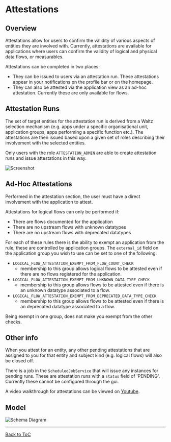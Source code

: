 # Attestations

## Overview

Attestations allow for users to confirm the validity of
various aspects of entities they are involved with.  Currently,
attestations are available for applications where users can
confirm the validity of logical and physical data flows, or measurables.

Attestations can be completed in two places: 
- They can be issued to users via an attestation run. These attestations appear in your notifications on the profile bar or on the homepage.
- They can also be attested via the application view as an ad-hoc attestation.
  Currently these are only available for flows.


## Attestation Runs
The set of target entities
for the attestation run is derived from a Waltz selection mechanism
(e.g. apps under a specific organisational unit, application groups, apps performing
a specific function etc.). The attestations are then issued based upon a given set of roles describing
their involvement with the selected entities. 

Only users with the role `ATTESTATION_ADMIN` are able
to create attestation runs and issue attestations in this way.

![Screenshot](images/attestation_screenshot.png)

## Ad-Hoc Attestations
Performed in the attestation section, the user must have a direct involvement with the application 
to attest.

Attestations for logical flows can only be performed if:
- There are flows documented for the application
- There are no upstream flows with unknown datatypes
- There are no upstream flows with deprecated datatypes

For each of these rules there is the ability to exempt an application from the rule; 
these are controlled by application groups. The `external_id` field on the application group you wish to use 
can be set to one of the following:
- `LOGICAL_FLOW_ATTESTATION_EXEMPT_FROM_FLOW_COUNT_CHECK`
  - membership to this group allows logical flows to be attested even if there are no flows registered for the application.
- `LOGICAL_FLOW_ATTESTATION_EXEMPT_FROM_UNKNOWN_DATA_TYPE_CHECK`
  - membership to this group allows flows to be attested even if there is an unknown datatype associated to a flow.
- `LOGICAL_FLOW_ATTESTATION_EXEMPT_FROM_DEPRECATED_DATA_TYPE_CHECK`
    - membership to this group allows flows to be attested even if there is an deprecated datatype associated to a flow.

Being exempt in one group, does not make you exempt from the other checks. 


## Other info
When you attest for an entity, any other pending attestations that are assigned to you for that entity
and subject kind (e.g. logical flows) will also be closed off. 

There is a job in the `ScheduledJobService` that will issue any instances for pending runs. These are attestation runs with
a `status` field of 'PENDING'. Currently these cannot be configured through the gui. 

A video walkthrough for attestations can be viewed on [Youtube](https://www.youtube.com/watch?v=dZVWKXxzZWQ).


## Model

![Schema Diagram](images/attestation_schema.png)


---
[Back to ToC](../README.md)